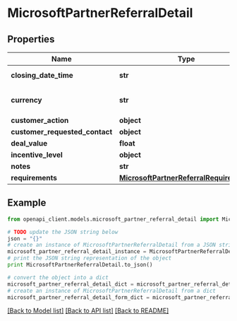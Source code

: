 # MicrosoftPartnerReferralDetail


## Properties
Name | Type | Description | Notes
------------ | ------------- | ------------- | -------------
**closing_date_time** | **str** | in UTC date time format | [optional] 
**currency** | **str** | ISO 4217 currency symbol | [optional] 
**customer_action** | **object** |  | [optional] 
**customer_requested_contact** | **object** |  | [optional] 
**deal_value** | **float** |  | [optional] 
**incentive_level** | **object** |  | [optional] 
**notes** | **str** |  | [optional] 
**requirements** | [**MicrosoftPartnerReferralRequirements**](MicrosoftPartnerReferralRequirements.md) |  | [optional] 

## Example

```python
from openapi_client.models.microsoft_partner_referral_detail import MicrosoftPartnerReferralDetail

# TODO update the JSON string below
json = "{}"
# create an instance of MicrosoftPartnerReferralDetail from a JSON string
microsoft_partner_referral_detail_instance = MicrosoftPartnerReferralDetail.from_json(json)
# print the JSON string representation of the object
print MicrosoftPartnerReferralDetail.to_json()

# convert the object into a dict
microsoft_partner_referral_detail_dict = microsoft_partner_referral_detail_instance.to_dict()
# create an instance of MicrosoftPartnerReferralDetail from a dict
microsoft_partner_referral_detail_form_dict = microsoft_partner_referral_detail.from_dict(microsoft_partner_referral_detail_dict)
```
[[Back to Model list]](../README.md#documentation-for-models) [[Back to API list]](../README.md#documentation-for-api-endpoints) [[Back to README]](../README.md)



